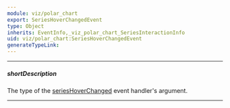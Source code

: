 ```yaml
---
module: viz/polar_chart
export: SeriesHoverChangedEvent
type: Object
inherits: EventInfo,_viz_polar_chart_SeriesInteractionInfo
uid: viz/polar_chart:SeriesHoverChangedEvent
generateTypeLink: 
---
```

---
##### shortDescription
The type of the [seriesHoverChanged]({basewidgetpath}/Events/#seriesHoverChanged) event handler's argument.

---
<!-- Description goes here -->
